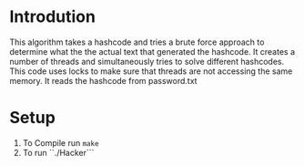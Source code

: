 # Introdution
This algorithm takes a hashcode and tries a brute force approach to determine what the the actual text that generated the hashcode. It creates a number of threads and simultaneously tries to solve different hashcodes. This code uses locks to make sure that threads are not accessing the same memory. It reads the hashcode from password.txt
# Setup
1. To Compile run ``make``
2. To run ``./Hacker```
